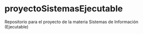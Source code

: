 # proyectoSistemasEjecutable
Repositorio para el proyecto de la materia Sistemas de Información (Ejecutable)
